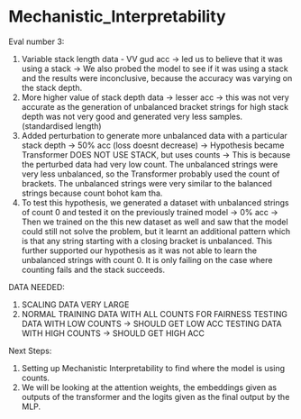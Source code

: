 # Mechanistic_Interpretability

Eval number 3:
1. Variable stack length data - VV gud acc -> led us to believe that it was using a stack -> We also probed the model to see if it was using a stack and the results were inconclusive, because the accuracy was varying on the stack depth.
2. More higher value of stack depth data -> lesser acc -> this was not very accurate as the generation of unbalanced bracket strings for high stack depth was not very good and generated very less samples. (standardised length)
3. Added perturbation to generate more unbalanced data with a particular stack depth -> 50% acc (loss doesnt decrease) -> Hypothesis became Transformer DOES NOT USE STACK, but uses counts -> This is because the perturbed data had very low count. The unbalanced strings were very less unbalanced, so the Transformer probably used the count of brackets. The unbalanced strings were very similar to the balanced strings because count bohot kam tha.
4. To test this hypothesis, we generated a dataset with unbalanced strings of count 0 and tested it on the previously trained model -> 0% acc -> Then we trained on the this new dataset as well and saw that the model could still not solve the problem, but it learnt an additional pattern which is that any string starting with a closing bracket is unbalanced. This further supported our hypothesis as it was not able to learn the unbalanced strings with count 0. It is only failing on the case where counting fails and the stack succeeds.

DATA NEEDED:
1.  SCALING DATA VERY LARGE
2. NORMAL TRAINING DATA WITH ALL COUNTS FOR FAIRNESS
TESTING DATA WITH LOW COUNTS -> SHOULD GET LOW ACC
TESTING DATA WITH HIGH COUNTS -> SHOULD GET HIGH ACC

Next Steps:
1. Setting up Mechanistic Interpretability to find where the model is using counts.
2. We will be looking at the attention weights, the embeddings given as outputs of the transformer and the logits given as the final output by the MLP.